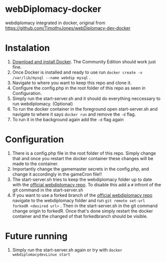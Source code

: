 # webDiplomacy-docker
webdiplomacy integrated in docker, original from https://github.com/TimothyJones/webDiplomacy-dev-docker


# Instalation

1. [Download and install Docker](https://docs.docker.com/install/). The Community Edition should work just fine. 
2. Once Docker is installed and ready to use run `docker create -v /var/lib/mysql --name webdip mysql` .
3. Navigate to where you want to keep this repo and clone it.
4. Configure the config.php in the root folder of this repo as seen in Configuration.
5. Simply run the start-server.sh and it should do everything neccessary to run webdiplomacy.
(Optional)
6. To run the docker container in the foreground open start-server.sh and navigate to where it says `docker run` and remove the `-d` flag.
7. To run it in the background again add the `-d` flag again

# Configuration

1. There is a config.php file in the root folder of this repo. Simply change that and once you restart the docker container these changes will be made to the container.
2. Importantly change the gamemaster secrets in the config.php, and change it accordingly in the gameCron file!!
3. The start-server.sh tries to keep the webdiplomacy folder up to date with the [official webdiplomacy repo](https://github.com/kestasjk/webDiplomacy). To disable this add a `#` infront of the git command in the start-server.sh
4. If you want to use a forked branch of the [official webdiplomacy repo](https://github.com/kestasjk/webDiplomacy) navigate to the webdiplomacy folder and run `git remote set-url forkedR <desired url>` . Then in the start-server.sh in the git command change origin to forkedR. Once that's done simply restart the docker container and the changed of that forkedbranch should be visible.

# Future running

1. Simply run the start-server.sh again or try with `docker webdiplomacydevLinux start`

